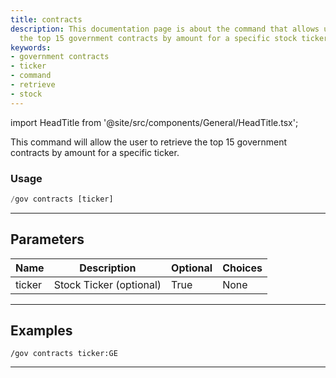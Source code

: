 ```yaml
---
title: contracts
description: This documentation page is about the command that allows users to retrieve
  the top 15 government contracts by amount for a specific stock ticker.
keywords:
- government contracts
- ticker
- command
- retrieve
- stock
---
```


import HeadTitle from '@site/src/components/General/HeadTitle.tsx';

<HeadTitle title="contracts - Government - Discord - Reference | OpenBB Bot Docs" />

This command will allow the user to retrieve the top 15 government contracts by amount for a specific ticker.

### Usage

```python wordwrap
/gov contracts [ticker]
```

---

## Parameters

| Name | Description | Optional | Choices |
| ---- | ----------- | -------- | ------- |
| ticker | Stock Ticker (optional) | True | None |


---

## Examples

```
/gov contracts ticker:GE
```

---
